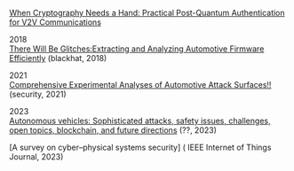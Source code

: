 [When Cryptography Needs a Hand: Practical Post-Quantum Authentication for V2V Communications](https://par.nsf.gov/servlets/purl/10492326)

2018  
[There Will Be Glitches:Extracting and Analyzing Automotive Firmware Efficiently](https://raelize.com/upload/research/2018/2018_escareu_There-Will-Be-Glitches-Whitepaper.pdf) (blackhat, 2018)


2021  
[Comprehensive Experimental Analyses of Automotive Attack Surfaces!!](https://www.usenix.org/conference/usenix-security-11/comprehensive-experimental-analyses-automotive-attack-surfaces) (security, 2021)



2023  
[Autonomous vehicles: Sophisticated attacks, safety issues, challenges, open topics, blockchain, and future directions](https://www.mdpi.com/2624-800X/3/3/25) (??, 2023)

[A survey on cyber–physical systems security] ( IEEE Internet of Things Journal, 2023)
